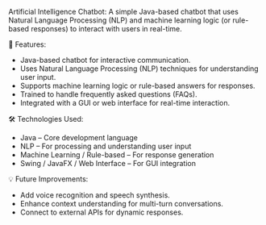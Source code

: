 Artificial Intelligence Chatbot:
A simple Java-based chatbot that uses Natural Language Processing (NLP) and machine learning logic (or rule-based responses) to interact with users in real-time.

📌 Features:
- Java-based chatbot for interactive communication.
- Uses Natural Language Processing (NLP) techniques for understanding user input.
- Supports machine learning logic or rule-based answers for responses.
- Trained to handle frequently asked questions (FAQs).
- Integrated with a GUI or web interface for real-time interaction.

🛠 Technologies Used:
- Java – Core development language
- NLP – For processing and understanding user input
- Machine Learning / Rule-based – For response generation
- Swing / JavaFX / Web Interface – For GUI integration

💡 Future Improvements:
- Add voice recognition and speech synthesis.
- Enhance context understanding for multi-turn conversations.
- Connect to external APIs for dynamic responses.

